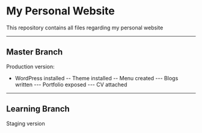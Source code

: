 # My Personal Website
This repository contains all files regarding my personal website

----------------

## Master Branch
Production version:
- WordPress installed
-- Theme installed
-- Menu created
--- Blogs written
--- Portfolio exposed
--- CV attached

----------------

## Learning Branch
Staging version
